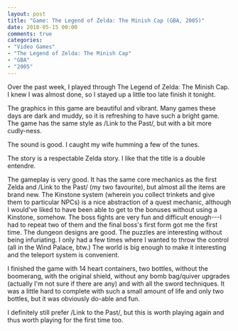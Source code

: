 ```yaml
---
layout: post
title: "Game: The Legend of Zelda: The Minish Cap (GBA, 2005)"
date: 2010-05-15 00:00
comments: true
categories:
- "Video Games"
- "The Legend of Zelda: The Minish Cap"
- "GBA"
- "2005"
---
```


Over the past week, I played through The Legend of Zelda: The
Minish Cap. I knew I was almost done, so I stayed up a little too
late finish it tonight.

The graphics in this game are beautiful and vibrant. Many games
these days are dark and muddy, so it is refreshing to have such a
bright game. The game has the same style as /Link to the Past/,
but with a bit more cudly-ness.

The sound is good. I caught my wife humming a few of the
tunes.

The story is a respectable Zelda story. I like that the title
is a double entendre.

The gameplay is very good. It has the same core mechanics as
the first Zelda and /Link to the Past/ (my two
favourite), but almost all the items are brand new. The Kinstone
system (wherein you collect trinkets and give them to particular
NPCs) is a nice abstraction of a quest mechanic, although I
would've liked to have been able to get to the bonuses without
using a Kinstone, somehow. The boss fights are very fun and
difficult enough---I had to repeat two of them and the final
boss's first form got me the first time. The dungeon designs are
good. The puzzles are interesting without being infuriating. I
only had a few times where I wanted to throw the control (all in
the Wind Palace, btw.) The world is big enough to make it
interesting and the teleport system is convenient.

I finished the game with 14 heart containers, two bottles,
without the boomerang, with the original shield, without any bomb
bag/quiver upgrades (actually I'm not sure if there are any) and
with all the sword techniques. It was a little hard to complete
with such a small amount of life and only two bottles, but it was
obviously do-able and fun.

I definitely still prefer /Link to the Past/, but
this is worth playing again and thus worth playing for the first
time too.
